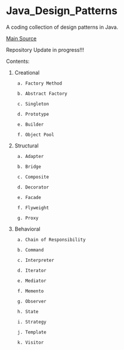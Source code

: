 # Java_Design_Patterns
A coding collection of design patterns in Java.

[Main Source](https://www.javatpoint.com/design-patterns-in-java)

Repository Update in progress!!!

Contents:
1. Creational

        a. Factory Method
        
        b. Abstract Factory
        
        c. Singleton
        
        d. Prototype
        
        e. Builder
        
        f. Object Pool
        
2. Structural

        a. Adapter
        
        b. Bridge
        
        c. Composite
        
        d. Decorator
        
        e. Facade
        
        f. Flyweight
        
        g. Proxy
        
3. Behavioral

        a. Chain of Responsibility 
        
        b. Command
        
        c. Interpreter
        
        d. Iterator
        
        e. Mediator
        
        f. Memento
        
        g. Observer
        
        h. State
        
        i. Strategy
        
        j. Template
        
        k. Visitor
